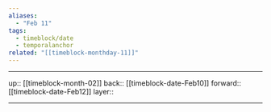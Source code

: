 ```yaml
---
aliases:
  - "Feb 11"
tags:
  - timeblock/date
  - temporalanchor
related: "[[timeblock-monthday-11]]"
---
```




***

up:: [[timeblock-month-02]]
back:: [[timeblock-date-Feb10]]
forward:: [[timeblock-date-Feb12]]
layer:: 

***
